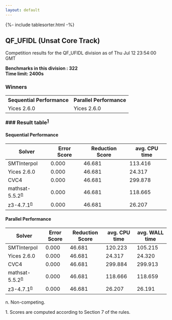 ```yaml
---
layout: default
---
```

{%- include tablesorter.html -%}

##  QF_UFIDL (Unsat Core Track)

Competition results for the QF_UFIDL division as of Thu Jul 12 23:54:00 GMT

**Benchmarks in this division : 322  
Time limit: 2400s** 

### Winners<table class="result">
<tr>
                           <th class="center">Sequential Performance</th>
                           <th class="center">Parallel Performance</th>
                           </tr><tr class="center"><td>Yices 2.6.0</td><td>Yices 2.6.0</td></tr></table>
### Result table<sup><a href="#fn1">1</a></sup>

#### Sequential Performance

<table id="sequential" class="result sorted">
<thead><tr class="center">
  <th>Solver</th>
  <th>Error Score</th>
  <th>Reduction Score</th>
  <th>avg. CPU time</th>
</tr></thead><tr>
<td>SMTInterpol</td>
<td>0.000</td><td>46.681</td><td>113.416</td><tr>
<td>Yices 2.6.0</td>
<td>0.000</td><td>46.681</td><td>24.317</td><tr>
<td>CVC4</td>
<td>0.000</td><td>46.681</td><td>299.878</td><tr>
<td>mathsat-5.5.2<SUP><a href="#fn">n</a></SUP></td>
<td>0.000</td><td>46.681</td><td>118.665</td><tr>
<td>z3-4.7.1<SUP><a href="#fn">n</a></SUP></td>
<td>0.000</td><td>46.681</td><td>26.207</td></tr></table>

#### Parallel Performance

<table id="parallel" class="result sorted">
<thead><tr class="center">
  <th>Solver</th>
  <th>Error Score</th>
  <th>Reduction Score</th>
  <th>avg. CPU time</th>
  <th>avg. WALL time</th>
</tr></thead><tr>
<td>SMTInterpol</td>
<td>0.000</td><td>46.681</td><td>120.223</td><td>105.215</td></tr><tr>
<td>Yices 2.6.0</td>
<td>0.000</td><td>46.681</td><td>24.317</td><td>24.320</td></tr><tr>
<td>CVC4</td>
<td>0.000</td><td>46.681</td><td>299.884</td><td>299.913</td></tr><tr>
<td>mathsat-5.5.2<SUP><a href="#fn">n</a></SUP></td>
<td>0.000</td><td>46.681</td><td>118.666</td><td>118.659</td></tr><tr>
<td>z3-4.7.1<SUP><a href="#fn">n</a></SUP></td>
<td>0.000</td><td>46.681</td><td>26.207</td><td>26.191</td></tr></table>
 <span id="fn"> n. Non-competing. </span>

 <span id="fn1"> 1. Scores are computed according to Section 7 of the rules. </span>


